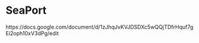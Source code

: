 # SeaPort
<p>https://docs.google.com/document/d/1zJhqJvKVJDSDXc5wQQjTDfrHquf7gEi2oph10xV3dPg/edit</p>
